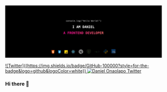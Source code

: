 ![Daniel Onaolapo](1500x500.jpeg)

<a href="https://twitter.com/1DanielOnaolapo">
![Twitter]({https://img.shields.io/badge/GitHub-100000?style=for-the-badge&logo=github&logoColor=white})
</a>
<a href="https://twitter.com/1DanielOnaolapo">
    <img alt="Daniel Onaolapo Twitter" src="https://img.shields.io/badge/GitHub-100000?style=for-the-badge&logo=github&logoColor=white" />
</a>

### Hi there 👋

<!--
**onadan/onadan** is a ✨ _special_ ✨ repository because its `README.md` (this file) appears on your GitHub profile.

Here are some ideas to get you started:

- 🔭 I’m currently working on ...
- 🌱 I’m currently learning ...
- 👯 I’m looking to collaborate on ...
- 🤔 I’m looking for help with ...
- 💬 Ask me about ...
- 📫 How to reach me: ...
- 😄 Pronouns: ...
- ⚡ Fun fact: ...
-->
